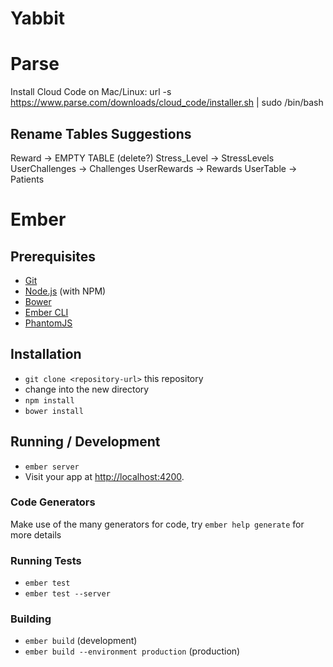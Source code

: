 # Yabbit

# Parse

Install Cloud Code on Mac/Linux:
url -s https://www.parse.com/downloads/cloud_code/installer.sh | sudo /bin/bash

## Rename Tables Suggestions

Reward         -> EMPTY TABLE (delete?)
Stress_Level   -> StressLevels
UserChallenges -> Challenges
UserRewards    -> Rewards
UserTable      -> Patients

# Ember

## Prerequisites

* [Git](http://git-scm.com/)
* [Node.js](http://nodejs.org/) (with NPM)
* [Bower](http://bower.io/)
* [Ember CLI](http://www.ember-cli.com/)
* [PhantomJS](http://phantomjs.org/)

## Installation

* `git clone <repository-url>` this repository
* change into the new directory
* `npm install`
* `bower install`

## Running / Development

* `ember server`
* Visit your app at [http://localhost:4200](http://localhost:4200).

### Code Generators

Make use of the many generators for code, try `ember help generate` for more details

### Running Tests

* `ember test`
* `ember test --server`

### Building

* `ember build` (development)
* `ember build --environment production` (production)
